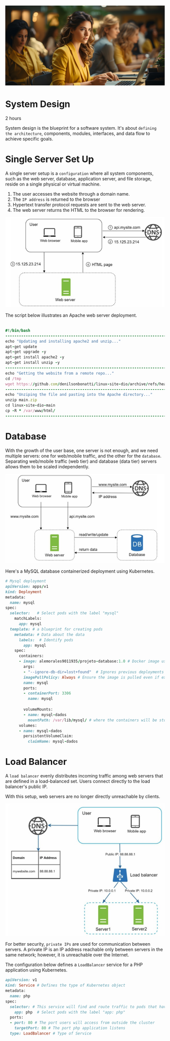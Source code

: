 ![banner](images/banner_7.jpg)
# System Design

2 hours

System design is the blueprint for a software system. It's about `defining the architecture`, components, modules, interfaces, and data flow to achieve specific goals.

# Single Server Set Up

A single server setup is a `configuration` where all system components, such as the web server, database, application server, and file storage, reside on a single physical or virtual machine.

1. The user accesses the website through a domain name.
2. The `IP address` is returned to the browser
3. Hypertext transfer protocol requests are sent to the web server.
4. The web server returns the HTML to the browser for rendering.

![single-server](images/single_server.jpg)

The script below illustrates an Apache web server deployment.

```ruby

#!/bin/bash
----------------------------------------------------------------------------------
echo "Updating and installing apache2 and unzip..."
apt-get update
apt-get upgrade -y
apt-get install apache2 -y
apt-get install unzip -y
----------------------------------------------------------------------------------
echo "Getting the website from a remote repo..."
cd /tmp
wget https://github.com/denilsonbonatti/linux-site-dio/archive/refs/heads/main.zip
----------------------------------------------------------------------------------
echo "Unziping the file and pasting into the Apache directory..."
unzip main.zip
cd linux-site-dio-main
cp -R * /var/www/html/
----------------------------------------------------------------------------------

```

# Database

With the growth of the user base, one server is not enough, and we need multiple servers: one for web/mobile traffic, and the other for the `database`. Separating web/mobile traffic (web tier) and database (data tier) servers allows them to be scaled independently.

![database-server](images/database_server.jpg)

Here's a MySQL database containerized deployment using Kubernetes. 

```ruby
# Mysql deployment
apiVersion: apps/v1
kind: Deployment
metadata:
  name: mysql
spec:
  selector:   # Select pods with the label "mysql"
    matchLabels:
      app: mysql
  template: # a blueprint for creating pods
    metadata: # Data about the data
      labels:  # Identify pods 
        app: mysql
    spec:
      containers:
      - image: alemorales9011935/projeto-database:1.0 # Docker image used for the deployment
        args:
        - "--ignore-db-dir=lost+found"  # Ignores previous deployments
        imagePullPolicy: Always # Ensure the image is pulled even if exists locally
        name: mysql
        ports:
        - containerPort: 3306
          name: mysql
          
        volumeMounts:
        - name: mysql-dados
          mountPath: /var/lib/mysql/ # where the containers will be storaged
      volumes:
      - name: mysql-dados
        persistentVolumeClaim:
          claimName: mysql-dados
```

# Load Balancer

A `load balancer` evenly distributes incoming traffic among web servers that are defined in a load-balanced set. Users connect directly to the load balancer's public IP. 

With this setup, web servers are no longer directly unreachable by clients. 

![load-balancer](images/load-balancer-server.jpg)

For better security, `private IPs` are used for communication between servers. A private IP is an IP address reachable only between servers in the same network; however, it is unreachable over the Internet.

The configuration below defines a `LoadBalancer` service for a PHP application using Kubernetes. 

```ruby
apiVersion: v1 
kind: Service # Defines the type of Kubernetes object
metadata:
  name: php
spec:
  selector: # This service will find and route traffic to pods that have the label app: php. 
    app: php  # Select pods with the label "app: php"
  ports:
  - port: 80 # The port users will access from outside the cluster
    targetPort: 80 # The port php application listens 
  type: LoadBalancer # Type of Service
```


